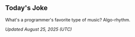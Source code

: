 ## Today's Joke
What's a programmer's favorite type of music? Algo-rhythm.

*Updated August 25, 2025 (UTC)*
